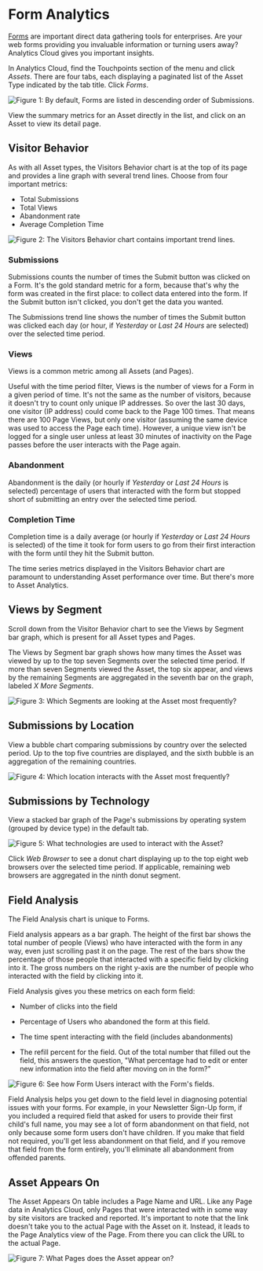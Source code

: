 # Form Analytics [](id=form-analytics)

[Forms](/discover/portal/-/knowledge_base/7-1/forms) 
are important direct data gathering tools for enterprises. Are your web forms
providing you invaluable information or turning users away? Analytics Cloud
gives you important insights.

In Analytics Cloud, find the Touchpoints section of the menu and click *Assets*.
There are four tabs, each displaying a paginated list of the Asset Type
indicated by the tab title. Click *Forms*.

![Figure 1: By default, Forms are listed in descending order of Submissions.](../../images/assets-forms.png)

View the summary metrics for an Asset directly in the list, and click on an
Asset to view its detail page.

## Visitor Behavior [](id=visitor-behavior)

As with all Asset types, the Visitors Behavior chart is at the top of its page
and provides a line graph with several trend lines. Choose from four
important metrics:

- Total Submissions
- Total Views
- Abandonment rate
- Average Completion Time

![Figure 2: The Visitors Behavior chart contains important trend lines.](../../images/assets-forms-vb.png)

### Submissions [](id=submissions)

Submissions counts the number of times the Submit button was clicked on a Form.
It's the gold standard metric for a form, because that's why the form was
created in the first place: to collect data entered into the form. If the Submit
button isn't clicked, you don't get the data you wanted.

The Submissions trend line shows the number of times the Submit button was
clicked each day (or hour, if *Yesterday* or *Last 24 Hours* are selected) over
the selected time period. 

### Views [](id=views)

Views is a common metric among all Assets (and Pages).

Useful with the time period filter, Views is the number of views for a Form in a
given period of time. It's not the same as the number of visitors, because it
doesn't try to count only unique IP addresses. So over the last 30 days, one
visitor (IP address) could come back to the Page 100 times. That means there are
100 Page Views, but only one visitor (assuming the same device was used to
access the Page each time). However, a unique view isn't be logged for a single
user unless at least 30 minutes of inactivity <!-- need info on whether 30
minutes is accurate and that this is how views are calculated--> on the Page
passes before the user interacts with the Page again.

### Abandonment [](id=abandonment)

Abandonment is the daily (or hourly if *Yesterday* or *Last 24 Hours* is
selected) percentage of users that interacted with the form but stopped short of
submitting an entry over the selected time period.

### Completion Time [](id=completion-time)

Completion time is a daily average (or hourly if *Yesterday* or *Last 24 Hours*
is selected) of the time it took for form users to go from their first
interaction with the form until they hit the Submit button.

The time series metrics displayed in the Visitors Behavior chart are paramount
to understanding Asset performance over time. But there's more to Asset
Analytics.

## Views by Segment [](id=views-by-segment)

Scroll down from the Visitor Behavior chart to see the Views by Segment bar
graph, which is present for all Asset types and Pages.

The Views by Segment bar graph shows how many times the Asset was viewed by up
to the top seven Segments over the selected time period. If more than seven
Segments viewed the Asset, the top six appear, and views by the remaining
Segments are aggregated in the seventh bar on the graph, labeled _X More
Segments_.

![Figure 3: Which Segments are looking at the Asset most frequently?](../../images/assets-vbs.png)

## Submissions by Location [](id=submissions-by-location)

View a bubble chart comparing submissions by country over the selected period.
Up to the top five countries are displayed, and the sixth bubble is an
aggregation of the remaining countries.

![Figure 4: Which location interacts with the Asset most frequently?](../../images/assets-interaction-location.png)

## Submissions by Technology [](id=submissions-by-technology)

View a stacked bar graph of the Page's submissions by operating system (grouped
by device type) in the default tab.

![Figure 5: What technologies are used to interact with the Asset?](../../images/assets-forms-sbt.png)

Click *Web Browser* to see a donut chart displaying up to the top eight web
browsers over the selected time period. If applicable, remaining web browsers
are aggregated in the ninth donut segment.

## Field Analysis [](id=field-analysis)

The Field Analysis chart is unique to Forms. 

Field analysis appears as a bar graph. The height of the first bar shows the
total number of people (Views) who have interacted with the form in any way,
even just scrolling past it on the page. The rest of the bars show the
percentage of those people that interacted with a specific field by clicking
into it. The gross numbers on the right y-axis are the number of people who
interacted with the field by clicking into it.

Field Analysis gives you these metrics on each form field:

- Number of clicks into the field

- Percentage of Users who abandoned the form at this field.

- The time spent interacting with the field (includes abandonments)

- The refill percent for the field. Out of the total number that filled out the
  field, this answers the question, "What percentage had to edit or enter new
  information into the field after moving on in the form?" 

![Figure 6: See how Form Users interact with the Form's fields.](../../images/assets-forms-fa.png)

Field Analysis helps you get down to the field level in diagnosing potential
issues with your forms. For example, in your Newsletter Sign-Up form, if you
included a required field that asked for users to provide their first child's
full name, you may see a lot of form abandonment on that field, not only
because some form users don't have children. If you make that field not
required, you'll get less abandonment on that field, and if you remove that
field from the form entirely, you'll eliminate all abandonment from offended
parents. 

## Asset Appears On [](id=asset-appears-on)

The Asset Appears On table includes a Page Name and URL. Like any Page data in
Analytics Cloud, only Pages that were interacted with in some way by site
visitors are tracked and reported.  It's important to note that the link
doesn't take you to the actual Page with the Asset on it. Instead, it leads to
the Page Analytics view of the Page. From there you can click the URL to the
actual Page.

![Figure 7: What Pages does the Asset appear on?](../../images/assets-appears-on.png)
